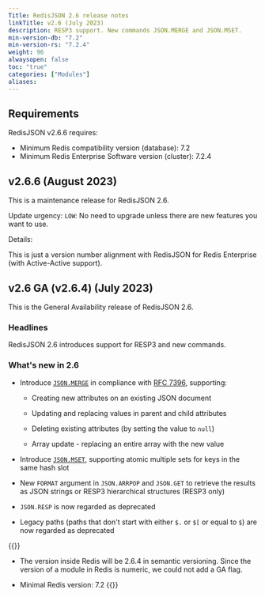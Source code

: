 ```yaml
---
Title: RedisJSON 2.6 release notes
linkTitle: v2.6 (July 2023)
description: RESP3 support. New commands JSON.MERGE and JSON.MSET.
min-version-db: "7.2"
min-version-rs: "7.2.4"
weight: 96
alwaysopen: false
toc: "true"
categories: ["Modules"]
aliases: 
---
```

## Requirements

RedisJSON v2.6.6 requires:

- Minimum Redis compatibility version (database): 7.2
- Minimum Redis Enterprise Software version (cluster): 7.2.4

## v2.6.6 (August 2023)

This is a maintenance release for RedisJSON 2.6.

Update urgency: `LOW`: No need to upgrade unless there are new features you want to use.

Details:

This is just a version number alignment with RedisJSON for Redis Enterprise (with Active-Active support).

## v2.6 GA (v2.6.4) (July 2023)

This is the General Availability release of RedisJSON 2.6.

### Headlines

RedisJSON 2.6 introduces support for RESP3 and new commands.

### What's new in 2.6

- Introduce [`JSON.MERGE`](https://redis.io/commands/json.merge) in compliance with [RFC 7396](https://datatracker.ietf.org/doc/html/rfc7396), supporting:

  - Creating new attributes on an existing JSON document

  - Updating and replacing values in parent and child attributes

  - Deleting existing attributes (by setting the value to `null`)

  - Array update - replacing an entire array with the new value

- Introduce [`JSON.MSET`](https://redis.io/commands/json.mset/), supporting atomic multiple sets for keys in the same hash slot

- New `FORMAT` argument in `JSON.ARRPOP` and `JSON.GET` to retrieve the results as JSON strings or RESP3 hierarchical structures (RESP3 only)

- `JSON.RESP` is now regarded as deprecated

- Legacy paths (paths that don't start with either `$.` or `$[` or equal to `$`) are now regarded as deprecated

{{<note>}}
- The version inside Redis will be 2.6.4 in semantic versioning. Since the version of a module in Redis is numeric, we could not add a GA flag.

- Minimal Redis version: 7.2
{{</note>}}
